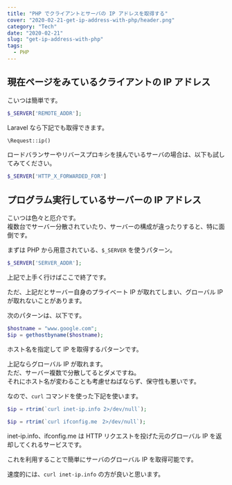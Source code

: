 ```yaml
---
title: "PHP でクライアントとサーバの IP アドレスを取得する"
cover: "2020-02-21-get-ip-address-with-php/header.png"
category: "Tech"
date: "2020-02-21"
slug: "get-ip-address-with-php"
tags:
  - PHP
---
```


## 現在ページをみているクライアントの IP アドレス

こいつは簡単です。

```php
$_SERVER['REMOTE_ADDR'];
```

Laravel なら下記でも取得できます。

```php
\Request::ip()
```

ロードバランサーやリバースプロキシを挟んでいるサーバの場合は、以下も試してみてください。

```php
$_SERVER['HTTP_X_FORWARDED_FOR']
```

## プログラム実行しているサーバーの IP アドレス

こいつは色々と厄介です。  
複数台でサーバー分散されていたり、サーバーの構成が違ったりすると、特に面倒です。

まずは PHP から用意されている、`$_SERVER` を使うパターン。

```php
$_SERVER['SERVER_ADDR'];
```

上記で上手く行けばここで終了です。

ただ、上記だとサーバー自身のプライベート IP が取れてしまい、グローバル IP が取れないことがあります。

次のパターンは、以下です。

```php
$hostname = "www.google.com";
$ip = gethostbyname($hostname);
```

ホスト名を指定して IP を取得するパターンです。

上記ならグローバル IP が取れます。  
ただ、サーバー複数で分散してるとダメですね。  
それにホスト名が変わることも考慮せねばならず、保守性も悪いです。

なので、`curl` コマンドを使った下記を使います。

```php
$ip = rtrim(`curl inet-ip.info 2>/dev/null`);
```

```php
$ip = rtrim(`curl ifconfig.me　2>/dev/null`);
```

inet-ip.info、ifconfig.me は HTTP リクエストを投げた元のグローバル IP を返却してくれるサービスです。

これを利用することで簡単にサーバのグローバル IP を取得可能です。

速度的には、`curl inet-ip.info` の方が良いと思います。
